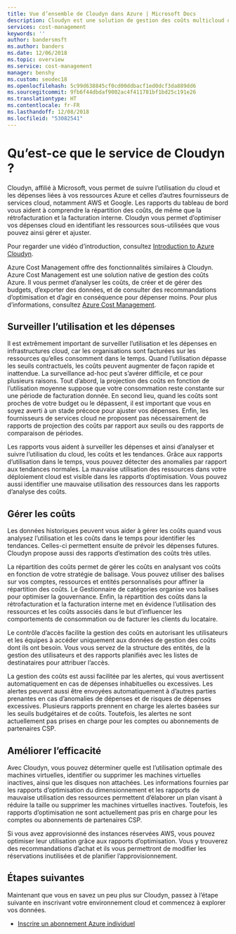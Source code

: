 ```yaml
---
title: Vue d’ensemble de Cloudyn dans Azure | Microsoft Docs
description: Cloudyn est une solution de gestion des coûts multicloud qui vous aide à utiliser Azure et autres ressources cloud.
services: cost-management
keywords: ''
author: bandersmsft
ms.author: banders
ms.date: 12/06/2018
ms.topic: overview
ms.service: cost-management
manager: benshy
ms.custom: seodec18
ms.openlocfilehash: 5c99d638845cf0cd00ddbacf1ed0dcf3da889dd6
ms.sourcegitcommit: 9fb6f44dbdaf9002ac4f411781bf1bd25c191e26
ms.translationtype: HT
ms.contentlocale: fr-FR
ms.lasthandoff: 12/08/2018
ms.locfileid: "53082541"
---
```

# <a name="what-is-the-cloudyn-service"></a>Qu’est-ce que le service de Cloudyn ?

Cloudyn, affilié à Microsoft, vous permet de suivre l’utilisation du cloud et les dépenses liées à vos ressources Azure et celles d’autres fournisseurs de services cloud, notamment AWS et Google. Les rapports du tableau de bord vous aident à comprendre la répartition des coûts, de même que la rétrofacturation et la facturation interne. Cloudyn vous permet d’optimiser vos dépenses cloud en identifiant les ressources sous-utilisées que vous pouvez ainsi gérer et ajuster.

Pour regarder une vidéo d’introduction, consultez [Introduction to Azure Cloudyn](https://azure.microsoft.com/resources/videos/azure-cost-management-overview-and-demo).

Azure Cost Management offre des fonctionnalités similaires à Cloudyn. Azure Cost Management est une solution native de gestion des coûts Azure. Il vous permet d’analyser les coûts, de créer et de gérer des budgets, d’exporter des données, et de consulter des recommandations d’optimisation et d’agir en conséquence pour dépenser moins. Pour plus d’informations, consultez [Azure Cost Management](overview-cost-mgt.md).

## <a name="monitor-usage-and-spending"></a>Surveiller l’utilisation et les dépenses

Il est extrêmement important de surveiller l’utilisation et les dépenses en infrastructures cloud, car les organisations sont facturées sur les ressources qu’elles consomment dans le temps. Quand l’utilisation dépasse les seuils contractuels, les coûts peuvent augmenter de façon rapide et inattendue. La surveillance ad-hoc peut s’avérer difficile, et ce pour plusieurs raisons. Tout d’abord, la projection des coûts en fonction de l’utilisation moyenne suppose que votre consommation reste constante sur une période de facturation donnée. En second lieu, quand les coûts sont proches de votre budget ou le dépassent, il est important que vous en soyez averti à un stade précoce pour ajuster vos dépenses. Enfin, les fournisseurs de services cloud ne proposent pas nécessairement de rapports de projection des coûts par rapport aux seuils ou des rapports de comparaison de périodes.

Les rapports vous aident à surveiller les dépenses et ainsi d’analyser et suivre l’utilisation du cloud, les coûts et les tendances. Grâce aux rapports d’utilisation dans le temps, vous pouvez détecter des anomalies par rapport aux tendances normales. La mauvaise utilisation des ressources dans votre déploiement cloud est visible dans les rapports d’optimisation. Vous pouvez aussi identifier une mauvaise utilisation des ressources dans les rapports d’analyse des coûts.

## <a name="manage-costs"></a>Gérer les coûts

Les données historiques peuvent vous aider à gérer les coûts quand vous analysez l’utilisation et les coûts dans le temps pour identifier les tendances. Celles-ci permettent ensuite de prévoir les dépenses futures. Cloudyn propose aussi des rapports d’estimation des coûts très utiles.

La répartition des coûts permet de gérer les coûts en analysant vos coûts en fonction de votre stratégie de balisage. Vous pouvez utiliser des balises sur vos comptes, ressources et entités personnalisés pour affiner la répartition des coûts. Le Gestionnaire de catégories organise vos balises pour optimiser la gouvernance. Enfin, la répartition des coûts dans la rétrofacturation et la facturation interne met en évidence l’utilisation des ressources et les coûts associés dans le but d’influencer les comportements de consommation ou de facturer les clients du locataire.

Le contrôle d’accès facilite la gestion des coûts en autorisant les utilisateurs et les équipes à accéder uniquement aux données de gestion des coûts dont ils ont besoin. Vous vous servez de la structure des entités, de la gestion des utilisateurs et des rapports planifiés avec les listes de destinataires pour attribuer l’accès.

La gestion des coûts est aussi facilitée par les alertes, qui vous avertissent automatiquement en cas de dépenses inhabituelles ou excessives. Les alertes peuvent aussi être envoyées automatiquement à d’autres parties prenantes en cas d’anomalies de dépenses et de risques de dépenses excessives. Plusieurs rapports prennent en charge les alertes basées sur les seuils budgétaires et de coûts. Toutefois, les alertes ne sont actuellement pas prises en charge pour les comptes ou abonnements de partenaires CSP.

## <a name="improve-efficiency"></a>Améliorer l’efficacité

Avec Cloudyn, vous pouvez déterminer quelle est l’utilisation optimale des machines virtuelles, identifier ou supprimer les machines virtuelles inactives, ainsi que les disques non attachées. Les informations fournies par les rapports d’optimisation du dimensionnement et les rapports de mauvaise utilisation des ressources permettent d’élaborer un plan visant à réduire la taille ou supprimer les machines virtuelles inactives. Toutefois, les rapports d’optimisation ne sont actuellement pas pris en charge pour les comptes ou abonnements de partenaires CSP.

Si vous avez approvisionné des instances réservées AWS, vous pouvez optimiser leur utilisation grâce aux rapports d’optimisation. Vous y trouverez des recommandations d’achat et ils vous permettront de modifier les réservations inutilisées et de planifier l’approvisionnement.

## <a name="next-steps"></a>Étapes suivantes

Maintenant que vous en savez un peu plus sur Cloudyn, passez à l’étape suivante en inscrivant votre environnement cloud et commencez à explorer vos données.

- [Inscrire un abonnement Azure individuel](quick-register-azure-sub.md)
